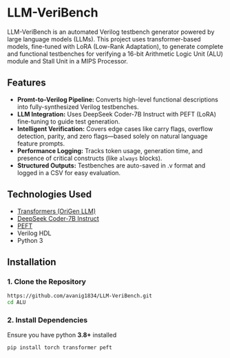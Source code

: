 # LLM-VeriBench
LLM-VeriBench is an automated Verilog testbench generator powered by large language models (LLMs). This project uses transformer-based models, fine-tuned with LoRA (Low-Rank Adaptation), to generate complete and functional testbenches for verifying a 16-bit Arithmetic Logic Unit (ALU) module and Stall Unit in a MIPS Processor.

## Features
- **Promt-to-Verilog Pipeline:** Converts high-level functional descriptions into fully-synthesized Verilog testbenches.
- **LLM Integration:** Uses DeepSeek Coder-7B Instruct with PEFT (LoRA) fine-tuning to guide test generation.
- **Intelligent Verification:** Covers edge cases like carry flags, overflow detection, parity, and zero flags—based solely on natural language feature prompts.
- **Performance Logging:** Tracks token usage, generation time, and presence of critical constructs (like `always` blocks).
- **Structured Outputs:** Testbenches are auto-saved in .v format and logged in a CSV for easy evaluation.

## Technologies Used
- [Transformers (OriGen LLM)](https://huggingface.co/henryen/OriGen)
- [DeepSeek Coder-7B Instruct](https://huggingface.co/deepseek-ai/deepseek-coder-7b-instruct-v1.5)
- [PEFT](https://github.com/huggingface/peft)
- Verilog HDL
- Python 3

## Installation
### **1. Clone the Repository**
```bash
https://github.com/avanig1834/LLM-VeriBench.git
cd ALU
```
### **2. Install Dependencies**
Ensure you have python **3.8+** installed
```bash
pip install torch transformer peft
```


